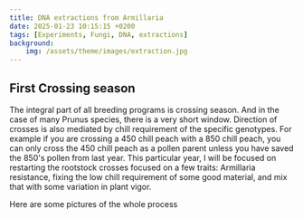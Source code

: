 ```yaml
---
title: DNA extractions from Armillaria
date: 2025-01-23 10:15:15 +0200
tags: [Experiments, Fungi, DNA, extractions]
background:
    img: /assets/theme/images/extraction.jpg
---
```

<!-- Google tag (gtag.js) -->
<script async src="https://www.googletagmanager.com/gtag/js?id=G-5BVF33Z2MC"></script>
<script>
  window.dataLayer = window.dataLayer || [];
  function gtag(){dataLayer.push(arguments);}
  gtag('js', new Date());

  gtag('config', 'G-5BVF33Z2MC');
</script>

## First Crossing season

The integral part of all breeding programs is crossing season. And in the case of many Prunus species, there is a very short window. Direction of crosses is also mediated by chill requirement of the specific genotypes. For example if you are crossing a 450 chill peach with a 850 chill peach, you can only cross the 450 chill peach as a pollen parent unless you have saved the 850's pollen from last year. This particular year, I will be focused on restarting the rootstock crosses focused on a few traits: Armillaria resistance, fixing the low chill requirement of some good material, and mix that with some variation in plant vigor.

Here are some pictures of the whole process 